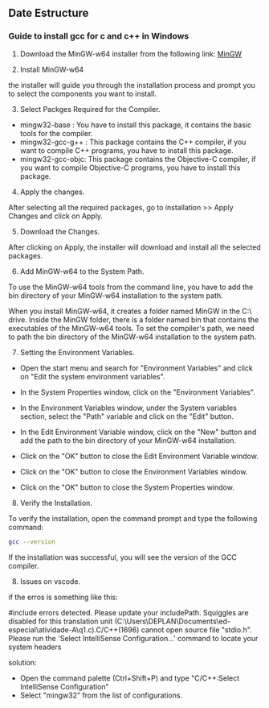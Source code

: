 ## Date Estructure

### Guide to install gcc for c and c++ in Windows

1. Download the MinGW-w64 installer from the following link: [MinGW](https://sourceforge.net/projects/mingw/files/latest/download)

2. Install MinGW-w64

the installer will guide you through the installation process and prompt you to select the components you want to install.

3. Select Packges Required for the Compiler.

- mingw32-base : You have to install this package, it contains the basic tools for the compiler.
- mingw32-gcc-g++ : This package contains the C++ compiler, if you want to compile C++ programs, you have to install this package.
- mingw32-gcc-objc: This package contains the Objective-C compiler, if you want to compile Objective-C programs, you have to install this package.

4. Apply the changes.

After selecting all the required packages, go to installation >> Apply Changes and click on Apply.

5. Download the Changes.

After clicking on Apply, the installer will download and install all the selected packages.

6. Add MinGW-w64 to the System Path.

To use the MinGW-w64 tools from the command line, you have to add the bin directory of your MinGW-w64 installation to the system path.

When you install MinGW-w64, it creates a folder named MinGW in the C:\ drive. Inside the MinGW folder, there is a folder named bin that contains the executables of the MinGW-w64 tools. To set the compiler's path, we need to path the bin directory of the MinGW-w64 installation to the system path.

7. Setting the Environment Variables.

- Open the start menu and search for "Environment Variables" and click on "Edit the system environment variables".

- In the System Properties window, click on the "Environment Variables".

- In the Environment Variables window, under the System variables section, select the "Path" variable and click on the "Edit" button.

- In the Edit Environment Variable window, click on the "New" button and add the path to the bin directory of your MinGW-w64 installation.

- Click on the "OK" button to close the Edit Environment Variable window.

- Click on the "OK" button to close the Environment Variables window.

- Click on the "OK" button to close the System Properties window.

8. Verify the Installation.

To verify the installation, open the command prompt and type the following command:

```bash
gcc --version
```

If the installation was successful, you will see the version of the GCC compiler.


8. Issues on vscode.

if the erros is something like this:

#include errors detected. Please update your includePath. Squiggles are disabled for this translation unit (C:\Users\DEPLAN\Documents\ed-especial\atividade-A\q1.c).C/C++(1696)
cannot open source file "stdio.h". Please run the 'Select IntelliSense Configuration...' command to locate your system headers

solution:

- Open the command palette (Ctrl+Shift+P) and type "C/C++:Select IntelliSense Configuration"
- Select "mingw32" from the list of configurations.

